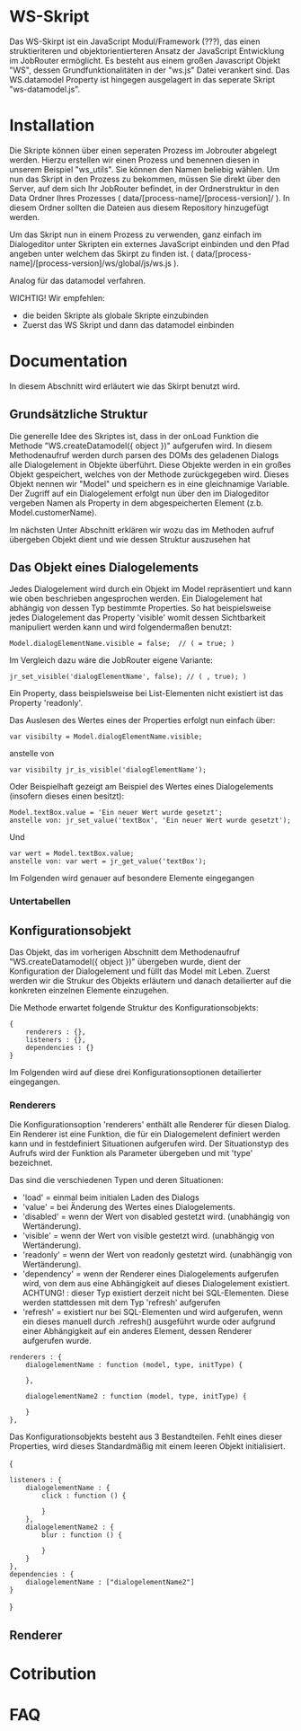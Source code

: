 # WS-Skript
Das WS-Skirpt ist ein JavaScript Modul/Framework (???), das einen struktieriteren und objektorientierteren Ansatz der JavaScript Entwicklung im JobRouter ermöglicht. Es besteht aus einem großen Javascript Objekt "WS", dessen  Grundfunktionalitäten in der "ws.js" Datei verankert sind. Das WS.datamodel Property ist hingegen ausgelagert in das seperate Skript "ws-datamodel.js". 

# Installation
Die Skripte können über einen seperaten Prozess im Jobrouter abgelegt werden. Hierzu erstellen wir einen Prozess und benennen diesen in unserem Beispiel "ws_utils". Sie können den Namen beliebig wählen. Um nun das Skript in den Prozess zu bekommen, müssen Sie direkt über den Server, auf dem sich Ihr JobRouter befindet, in der Ordnerstruktur in den Data Ordner Ihres Prozesses ( data/[process-name]/[process-version]/ ). In diesem Ordner sollten die Dateien aus diesem Repository hinzugefügt werden. 

Um das Skript nun in einem Prozess zu verwenden, ganz einfach im Dialogeditor unter Skripten ein externes JavaScript einbinden und den Pfad angeben unter welchem das Skirpt zu finden ist. ( data/[process-name]/[process-version]/ws/global/js/ws.js ). 

Analog für das datamodel verfahren. 

WICHTIG! Wir empfehlen:
- die beiden Skripte als globale Skripte einzubinden
- Zuerst das WS Skript und dann das datamodel einbinden 

# Documentation
In diesem Abschnitt wird erläutert wie das Skirpt benutzt wird.

## Grundsätzliche Struktur
Die generelle Idee des Skriptes ist, dass in der onLoad Funktion die Methode "WS.createDatamodel({ object })" aufgerufen wird. In diesem Methodenaufruf werden durch parsen des DOMs des geladenen Dialogs alle Dialogelement in Objekte überführt. Diese Objekte werden in ein großes Objekt gespeichert, welches von der Methode zurückgegeben wird. Dieses Objekt nennen wir "Model" und speichern es in eine gleichnamige Variable. Der Zugriff auf ein Dialogelement erfolgt nun über den im Dialogeditor vergeben Namen als Property in dem abgespeicherten Element (z.b. Model.customerName). 

Im nächsten Unter Abschnitt erklären wir wozu das im Methoden aufruf übergeben Objekt dient und wie dessen Struktur auszusehen hat

## Das Objekt eines Dialogelements
Jedes Dialogelement wird durch ein Objekt im Model repräsentiert und kann wie oben beschrieben angesprochen werden. Ein Dialogelement hat abhängig von dessen Typ bestimmte Properties. So hat beispielsweise jedes Dialogelement das Property 'visible' womit dessen Sichtbarkeit manipuliert werden kann und wird folgendermaßen benutzt:
```
Model.dialogElementName.visible = false;  // ( = true; )
```
Im Vergleich dazu wäre die JobRouter eigene Variante:
```
jr_set_visible('dialogElementName', false); // ( , true); )
```
Ein Property, dass beispielsweise bei List-Elementen nicht existiert ist das Property 'readonly'. 

Das Auslesen des Wertes eines der Properties erfolgt nun einfach über:
```
var visibilty = Model.dialogElementName.visible;
```
anstelle von
```
var visibilty jr_is_visible('dialogElementName');
```
Oder Beispielhaft gezeigt am Beispiel des Wertes eines Dialogelements (insofern dieses einen besitzt):
```
Model.textBox.value = 'Ein neuer Wert wurde gesetzt';
anstelle von: jr_set_value('textBox', 'Ein neuer Wert wurde gesetzt');
```
Und
```
var wert = Model.textBox.value;
anstelle von: var wert = jr_get_value('textBox');
```
Im Folgenden wird genauer auf besondere Elemente eingegangen 
### Untertabellen



## Konfigurationsobjekt
Das Objekt, das im vorherigen Abschnitt dem Methodenaufruf "WS.createDatamodel({ object })" übergeben wurde, dient der Konfiguration der Dialogelement und füllt das Model mit Leben. Zuerst werden wir die Strukur des Objekts erläutern und danach detailierter auf die konkreten einzelnen Elemente einzugehen.

Die Methode erwartet folgende Struktur des Konfigurationsobjekts: 
```
{
    renderers : {},
    listeners : {},
    dependencies : {}
}
```
Im Folgenden wird auf diese drei Konfigurationsoptionen detailierter eingegangen. 

### Renderers
Die Konfigurationsoption 'renderers' enthält alle Renderer für diesen Dialog. Ein Renderer ist eine Funktion, die für ein Dialogemelent definiert werden kann und in festdefiniert Situationen aufgerufen wird. Der Situationstyp des Aufrufs wird der Funktion als Parameter übergeben und mit 'type' bezeichnet. 

Das sind die verschiedenen Typen und deren Situationen:
- 'load' = einmal beim initialen Laden des Dialogs
- 'value' = bei Änderung des Wertes eines Dialogelements. 
- 'disabled' = wenn der Wert von disabled gestetzt wird. (unabhängig von Wertänderung). 
- 'visible' = wenn der Wert von visible gestetzt wird. (unabhängig von Wertänderung).
- 'readonly' = wenn der Wert von readonly gestetzt wird. (unabhängig von Wertänderung). 
- 'dependency' = wenn der Renderer eines Dialogelements aufgerufen wird, von dem aus eine Abhängigkeit auf dieses Dialogelement existiert. 
 ACHTUNG! : dieser Typ existiert derzeit nicht bei SQL-Elementen. Diese werden stattdessen mit dem Typ 'refresh' aufgerufen     
- 'refresh' = existiert nur bei SQL-Elementen und wird aufgerufen, wenn ein dieses manuell durch .refresh() ausgeführt wurde oder aufgrund einer Abhängigkeit auf ein anderes Element, dessen Renderer aufgerufen wurde.   


```
renderers : {
    dialogelementName : function (model, type, initType) {
    
    },
    
    dialogelementName2 : function (model, type, initType) {

    }
},
```


Das Konfigurationsobjekts besteht aus 3 Bestandteilen.   Fehlt eines dieser Properties, wird dieses Standardmäßig mit einem leeren Objekt initialisiert.

{
    
    listeners : {
        dialogelementName : {
            click : function () {

            }
        },
        dialogelementName2 : {
            blur : function () {
                
            }
        }
    },
    dependencies : {
        dialogelementName : ["dialogelementName2"]
    }
} 




## Renderer

# Cotribution

# FAQ
